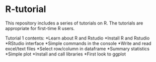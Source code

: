 # R-tutorial

This repository includes a series of tutorials on R. The tutorials are appropriate for first-time R users. 

Tutorial 1 contents:
*Learn about R and Rstudio
*Install R and Rstudio
*RStudio interface
*Simple commands in the console
*Write and read excel/text files
*Select row/column in dataframe
*Summary statistics
*Simple plot
*Install and call libraries
*First look to ggplot
